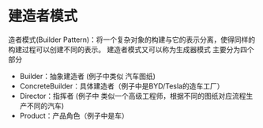 # 建造者模式
造者模式(Builder Pattern)：将一个复杂对象的构建与它的表示分离，使得同样的构建过程可以创建不同的表示。 建造者模式又可以称为生成器模式
主要分为四个部分
* Builder：抽象建造者 (例子中类似 汽车图纸)
* ConcreteBuilder：具体建造者（例子中是BYD/Tesla的造车工厂）
* Director：指挥者 (例子中 类似一个高级工程师，根据不同的图纸对应流程生产不同的汽车)
* Product：产品角色（例子中是车）